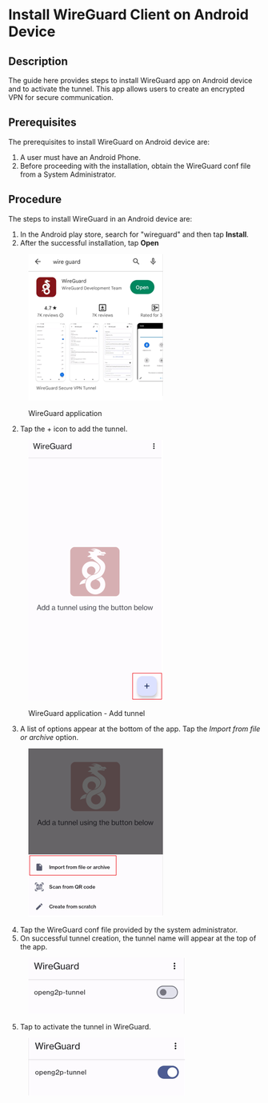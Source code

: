 # Install WireGuard Client on Android Device

## Description

The guide here provides steps to install WireGuard app on Android device and to activate the tunnel. This app allows users to create an encrypted VPN for secure communication.

## Prerequisites

The prerequisites to install WireGuard on Android device are:

1. A user must have an Android Phone.
2. Before proceeding with the installation, obtain the WireGuard conf file from a System Administrator.

## Procedure

The steps to install WireGuard in an Android device are:

1. In the Android play store, search for "wireguard" and then tap **Install**.
2. After the successful installation, tap **Open**

<figure><img src="../../../.gitbook/assets/search-wireguard.png" alt=""><figcaption><p>WireGuard application</p></figcaption></figure>

2. Tap the + icon to add the tunnel.

<figure><img src="../../../.gitbook/assets/add-wireguard-tunnel.png" alt=""><figcaption><p>WireGuard application - Add tunnel</p></figcaption></figure>

3. A list of options appear at the bottom of the app. Tap the _Import from file or archive_ option.

<figure><img src="../../../.gitbook/assets/import-from-file.png" alt=""><figcaption></figcaption></figure>

4. Tap the WireGuard conf file provided by the system administrator.
5. On successful tunnel creation, the tunnel name will appear at the top of the app.

<figure><img src="../../../.gitbook/assets/inactive-wireguard-tunnel.png" alt=""><figcaption></figcaption></figure>

5. Tap to activate the tunnel in WireGuard.

<figure><img src="../../../.gitbook/assets/active-wireguard-tunnel.png" alt=""><figcaption></figcaption></figure>
